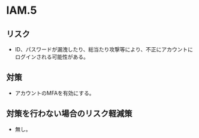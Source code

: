 # IAM.5

## リスク

- ID、パスワードが漏洩したり、総当たり攻撃等により、不正にアカウントにログインされる可能性がある。

## 対策

- アカウントのMFAを有効にする。

## 対策を行わない場合のリスク軽減策

- 無し。
